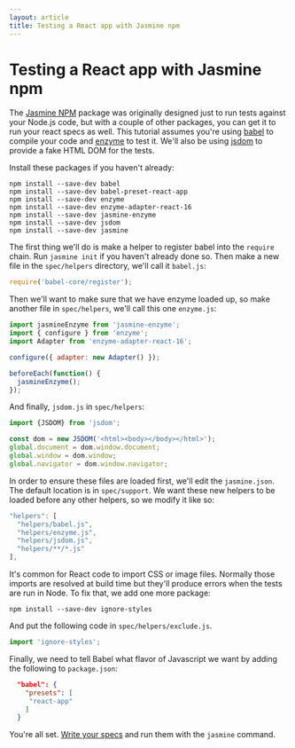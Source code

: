 ```yaml
---
layout: article
title: Testing a React app with Jasmine npm
---
```


# Testing a React app with Jasmine npm

The [Jasmine NPM](/setup/nodejs.html) package was originally designed just to run tests against your Node.js code, but with a couple of other packages, you can get it to run your react specs as well. This tutorial assumes you're using [babel](https://www.npmjs.com/package/babel) to compile your code and [enzyme](https://www.npmjs.com/package/enzyme) to test it. We'll also be using [jsdom](https://www.npmjs.com/package/jsdom) to provide a fake HTML DOM for the tests.

Install these packages if you haven't already:

```
npm install --save-dev babel
npm install --save-dev babel-preset-react-app
npm install --save-dev enzyme
npm install --save-dev enzyme-adapter-react-16
npm install --save-dev jasmine-enzyme
npm install --save-dev jsdom
npm install --save-dev jasmine
```

The first thing we'll do is make a helper to register babel into the `require` chain. Run `jasmine init` if you haven't already done so. Then make a new file in the `spec/helpers` directory, we'll call it `babel.js`:

```javascript
require('babel-core/register');
```

Then we'll want to make sure that we have enzyme loaded up, so make another file in `spec/helpers`, we'll call this one `enzyme.js`:

```javascript
import jasmineEnzyme from 'jasmine-enzyme';
import { configure } from 'enzyme';
import Adapter from 'enzyme-adapter-react-16';

configure({ adapter: new Adapter() });

beforeEach(function() {
  jasmineEnzyme();
});
```

And finally, `jsdom.js` in `spec/helpers`:

```javascript
import {JSDOM} from 'jsdom';

const dom = new JSDOM('<html><body></body></html>');
global.document = dom.window.document;
global.window = dom.window;
global.navigator = dom.window.navigator;
```

In order to ensure these files are loaded first, we'll edit the `jasmine.json`. The default location is in `spec/support`. We want these new helpers to be loaded before any other helpers, so we modify it like so:

```javascript
"helpers": [
  "helpers/babel.js",
  "helpers/enzyme.js",
  "helpers/jsdom.js",
  "helpers/**/*.js"
],
```

It's common for React code to import CSS or image files. Normally those imports are resolved at build time but they'll produce errors when the tests are run in Node. To fix that, we add one more package:

```
npm install --save-dev ignore-styles
```

And put the following code in `spec/helpers/exclude.js`.

```javascript
import 'ignore-styles';
```

Finally, we need to tell Babel what flavor of Javascript we want by adding the following to `package.json`:

```json
  "babel": {
    "presets": [
     "react-app"
    ]
  }
```


You're all set. [Write your specs](/tutorials/your_first_suite.html) and run them with the `jasmine` command.
